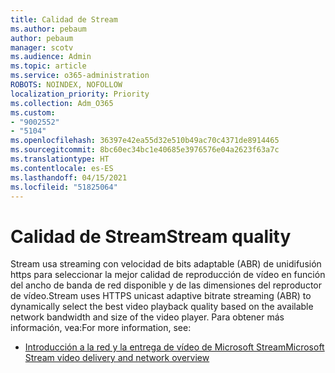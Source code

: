 ```yaml
---
title: Calidad de Stream
ms.author: pebaum
author: pebaum
manager: scotv
ms.audience: Admin
ms.topic: article
ms.service: o365-administration
ROBOTS: NOINDEX, NOFOLLOW
localization_priority: Priority
ms.collection: Adm_O365
ms.custom:
- "9002552"
- "5104"
ms.openlocfilehash: 36397e42ea55d32e510b49ac70c4371de8914465
ms.sourcegitcommit: 8bc60ec34bc1e40685e3976576e04a2623f63a7c
ms.translationtype: HT
ms.contentlocale: es-ES
ms.lasthandoff: 04/15/2021
ms.locfileid: "51825064"
---
```

# <a name="stream-quality"></a><span data-ttu-id="e4611-102">Calidad de Stream</span><span class="sxs-lookup"><span data-stu-id="e4611-102">Stream quality</span></span>

<span data-ttu-id="e4611-103">Stream usa streaming con velocidad de bits adaptable (ABR) de unidifusión https para seleccionar la mejor calidad de reproducción de vídeo en función del ancho de banda de red disponible y de las dimensiones del reproductor de vídeo.</span><span class="sxs-lookup"><span data-stu-id="e4611-103">Stream uses HTTPS unicast adaptive bitrate streaming (ABR) to dynamically select the best video playback quality based on the available network bandwidth and size of the video player.</span></span> <span data-ttu-id="e4611-104">Para obtener más información, vea:</span><span class="sxs-lookup"><span data-stu-id="e4611-104">For more information, see:</span></span>

- [<span data-ttu-id="e4611-105">Introducción a la red y la entrega de vídeo de Microsoft Stream</span><span class="sxs-lookup"><span data-stu-id="e4611-105">Microsoft Stream video delivery and network overview</span></span>](https://docs.microsoft.com/stream/network-overview)
